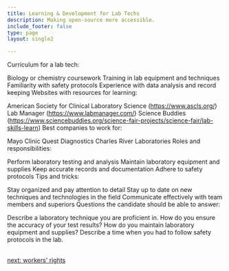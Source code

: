 ```yaml
---
title: Learning & Development for Lab Techs
description: Making open-source more accessible.
include_footer: false
type: page
layout: single2

---
```


<p>
Curriculum for a lab tech:

Biology or chemistry coursework
Training in lab equipment and techniques
Familiarity with safety protocols
Experience with data analysis and record keeping
Websites with resources for learning:

American Society for Clinical Laboratory Science (https://www.ascls.org/)
Lab Manager (https://www.labmanager.com/)
Science Buddies (https://www.sciencebuddies.org/science-fair-projects/science-fair/lab-skills-learn)
Best companies to work for:

Mayo Clinic
Quest Diagnostics
Charles River Laboratories
Roles and responsibilities:

Perform laboratory testing and analysis
Maintain laboratory equipment and supplies
Keep accurate records and documentation
Adhere to safety protocols
Tips and tricks:

Stay organized and pay attention to detail
Stay up to date on new techniques and technologies in the field
Communicate effectively with team members and superiors
Questions the candidate should be able to answer:

Describe a laboratory technique you are proficient in.
How do you ensure the accuracy of your test results?
How do you maintain laboratory equipment and supplies?
Describe a time when you had to follow safety protocols in the lab.

<br>
<a href="https://workdojos.com/labtech/rights">next: workers' rights</a>
</p>